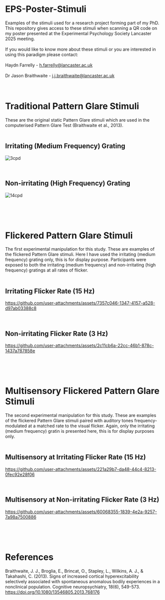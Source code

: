 # EPS-Poster-Stimuli
Examples of the stimuli used for a research project forming part of my PhD. This repository gives access to these stimuli when scanning a QR code on my poster presented at the Experimental Psychology Society Lancaster 2025 meeting.
<br>
<br>
If you would like to know more about these stimuli or you are interested in using this paradigm please contact:
<br>
<br>
Haydn Farrelly - h.farrelly@lancaster.ac.uk
<br>
<br>
Dr Jason Braithwaite - j.j.braithwaite@lancaster.ac.uk
<br>
<br>
<br>

# Traditional Pattern Glare Stimuli
These are the original static Pattern Glare stimuli which are used in the computerised Pattern Glare Test (Braithwaite et al., 2013).
<br>
<br>

## Irritating (Medium Frequency) Grating
![3cpd](https://github.com/user-attachments/assets/64ee7617-39d9-4994-98fe-8adf1ac52b1c)

<br>

## Non-irritating (High Frequency) Grating
![14cpd](https://github.com/user-attachments/assets/5e03a333-4578-4419-aab0-45a6db4fd9a4)

<br>
<br>
<br>

# Flickered Pattern Glare Stimuli
The first experimental manipulation for this study. These are examples of the flickered Pattern Glare stimuli. Here I have used the irritating (medium frequency) grating only, this is for display purpose. Participants were exposed to both the irritating (medium frequency) and non-irritating (high frequency) gratings at all rates of flicker.
<br>
<br>

## Irritating Flicker Rate (15 Hz)
https://github.com/user-attachments/assets/7357c046-1347-4157-a528-d97ab03388c8

<br>

## Non-irritating Flicker Rate (3 Hz)
https://github.com/user-attachments/assets/2c11cb6a-22cc-46b1-878c-1437a787858e

<br>
<br>
<br>

#  Multisensory Flickered Pattern Glare Stimuli
The second experimental manipulation for this study. These are examples of the flickered Pattern Glare stimuli paired with auditory tones frequency-modulated at a matched rate to the visual flicker. Again, only the irritating (medium frequency) gratin is presented here, this is for display purposes only.
<br>
<br>

## Multisensory at Irritating Flicker Rate (15 Hz)
https://github.com/user-attachments/assets/221a29b7-da48-44c4-8213-0fec92e28f06

<br>

## Multisensory at Non-irritating Flicker Rate (3 Hz)
https://github.com/user-attachments/assets/60068355-1839-4e2a-9257-7a98a7500886

<br>
<br>
<br>

# References
Braithwaite, J. J., Broglia, E., Brincat, O., Stapley, L., Wilkins, A. J., & Takahashi, C. (2013). Signs of increased cortical hyperexcitability selectively associated with spontaneous anomalous bodily experiences in a nonclinical population. Cognitive neuropsychiatry, 18(6), 549-573. https://doi.org/10.1080/13546805.2013.768176

